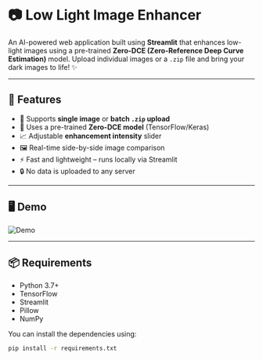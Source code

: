 # 📷 Low Light Image Enhancer

An AI-powered web application built using **Streamlit** that enhances low-light images using a pre-trained **Zero-DCE (Zero-Reference Deep Curve Estimation)** model. Upload individual images or a `.zip` file and bring your dark images to life! ✨

---

## 🚀 Features

- 🔄 Supports **single image** or **batch `.zip` upload**
- 🧠 Uses a pre-trained **Zero-DCE model** (TensorFlow/Keras)
- 📈 Adjustable **enhancement intensity** slider
- 🖼️ Real-time side-by-side image comparison
- ⚡ Fast and lightweight – runs locally via Streamlit
- 🔒 No data is uploaded to any server

---

## 🖥️ Demo

![Demo](https://user-images.githubusercontent.com/your-demo.gif)

---

## 📦 Requirements

- Python 3.7+
- TensorFlow
- Streamlit
- Pillow
- NumPy

You can install the dependencies using:

```bash
pip install -r requirements.txt
